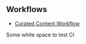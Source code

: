 ## Workflows

* [Curated Content Workflow](CuratedContentEditorialWorkflow.md)

Some white space to test CI
